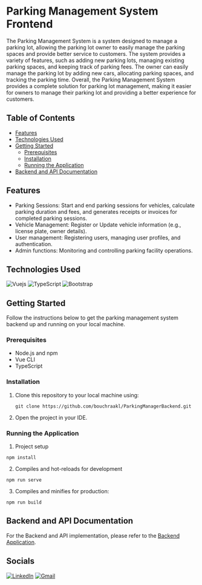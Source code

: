 # Parking Management System Frontend

The Parking Management System is a system designed to manage a parking lot, allowing the parking lot owner to easily manage the parking spaces and provide better service to customers. The system provides a variety of features, such as adding new parking lots, managing existing parking spaces, and keeping track of parking fees. The owner can easily manage the parking lot by adding new cars, allocating parking spaces, and tracking the parking time. Overall, the Parking Management System provides a complete solution for parking lot management, making it easier for owners to manage their parking lot and providing a better experience for customers.

## Table of Contents

- [Features](#features)
- [Technologies Used](#technologies-used)
- [Getting Started](#getting-started)
  - [Prerequisites](#prerequisites)
  - [Installation](#installation)
  - [Running the Application](#running-the-application)
- [Backend and API Documentation](#backend-and-api-documentation)

## Features
- Parking Sessions: Start and end parking sessions for vehicles, calculate parking duration and fees, and generates receipts or invoices for completed parking sessions.
- Vehicle Management: Register or Update vehicle information (e.g., license plate, owner details).
- User management: Registering users, managing user profiles, and authentication.
- Admin functions: Monitoring and controlling parking facility operations.

## Technologies Used

![Vuejs](https://img.shields.io/badge/Vue.js-35495E?style=for-the-badge&logo=vue.js&logoColor=4FC08D)
![TypeScript](https://img.shields.io/badge/TypeScript-007ACC?style=for-the-badge&logo=typescript&logoColor=white)
![Bootstrap](https://img.shields.io/badge/Bootstrap-563D7C?style=for-the-badge&logo=bootstrap&logoColor=white)


## Getting Started

Follow the instructions below to get the parking management system backend up and running on your local machine.

### Prerequisites

- Node.js and npm
- Vue CLI
- TypeScript

### Installation

1. Clone this repository to your local machine using:

   ```shell
   git clone https://github.com/bouchraakl/ParkingManagerBackend.git
   
2. Open the project in your IDE.

### Running the Application

1.  Project setup
```
npm install
```
2. Compiles and hot-reloads for development
```
npm run serve
```
3.  Compiles and minifies for production:
```
npm run build
```

## Backend and API Documentation

For the Backend and API implementation, please refer to the [Backend Application](https://github.com/bouchraakl/ParkingManagerBackend).

## Socials 
[![LinkedIn](https://img.shields.io/badge/linkedin-%230077B5.svg?style=for-the-badge&logo=linkedin&logoColor=white)](https://www.linkedin.com/in/bouchra-akl/)
[![Gmail](https://img.shields.io/badge/Gmail-D14836?style=for-the-badge&logo=gmail&logoColor=white)](mailto:bushraakl1234@gmail.com)
